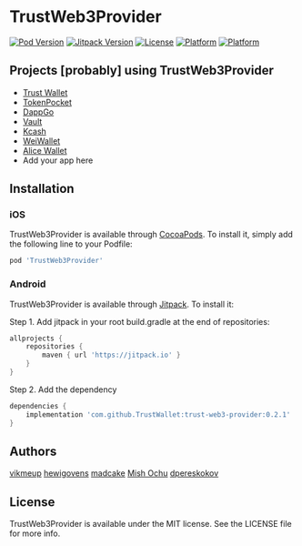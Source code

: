 # TrustWeb3Provider

[![Pod Version](https://img.shields.io/cocoapods/v/TrustWeb3Provider.svg?style=flat)](http://cocoapods.org/pods/TrustWeb3Provider)
[![Jitpack Version](https://jitpack.io/v/TrustWallet/trust-web3-provider.svg)](https://jitpack.io/#TrustWallet/trust-web3-provider/0.2.1)
[![License](https://img.shields.io/cocoapods/l/TrustWeb3Provider.svg?style=flat)](http://cocoapods.org/pods/TrustWeb3Provider)
[![Platform](https://img.shields.io/cocoapods/p/TrustWeb3Provider.svg?style=flat)](http://cocoapods.org/pods/TrustWeb3Provider)
[![Platform](https://img.shields.io/badge/platform-android-lightgrey.svg)](https://jitpack.io/#TrustWallet/trust-web3-provider/0.2.1)

## Projects [probably] using TrustWeb3Provider

- [Trust Wallet](https://trustwallet.com/)
- [TokenPocket](https://tokenpocket.jp/)
- [DappGo](https://www.cmcmbc.com/en-us/)
- [Vault](https://vault.io)
- [Kcash](https://www.kcash.com/)
- [WeiWallet](https://github.com/popshootjapan/WeiWallet-iOS/)
- [Alice Wallet](https://github.com/alicedapp/AliceX)
- Add your app here

## Installation

### iOS

TrustWeb3Provider is available through [CocoaPods](http://cocoapods.org). To install
it, simply add the following line to your Podfile:

```ruby
pod 'TrustWeb3Provider'
```

### Android

TrustWeb3Provider is available through [Jitpack](https://jitpack.io). To install it:

Step 1. Add jitpack in your root build.gradle at the end of repositories:

```groovy
allprojects {
    repositories {
        maven { url 'https://jitpack.io' }
    }
}
```

Step 2. Add the dependency

```groovy
dependencies {
    implementation 'com.github.TrustWallet:trust-web3-provider:0.2.1'
}
```

## Authors

[vikmeup](https://github.com/vikmeup)
[hewigovens](https://github.com/hewigovens)
[madcake](https://github.com/madcake)
[Mish Ochu](https://github.com/mishfit)
[dpereskokov](https://github.com/dpereskokov)

## License

TrustWeb3Provider is available under the MIT license. See the LICENSE file for more info.
